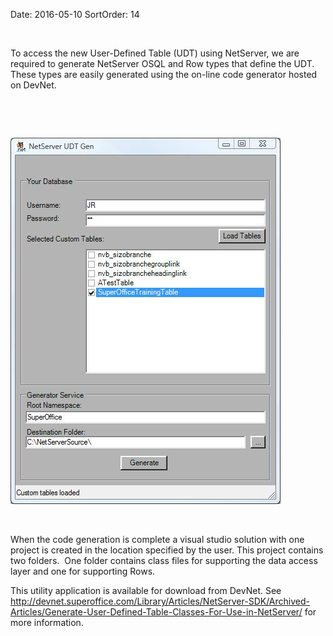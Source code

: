 Date: 2016-05-10
SortOrder: 14

 

To access the new User-Defined Table (UDT) using NetServer, we are required to generate NetServer OSQL and Row types that define the UDT. These types are easily generated using the on-line code generator hosted on DevNet.

 

 

 <img src="../CustomSentryPlugin_files/image002.jpg" width="432" height="586" /> 

 

When the code generation is complete a visual studio solution with one project is created in the location specified by the user. This project contains two folders.  One folder contains class files for supporting the data access layer and one for supporting Rows.  

This utility application is available for download from DevNet. See <http://devnet.superoffice.com/Library/Articles/NetServer-SDK/Archived-Articles/Generate-User-Defined-Table-Classes-For-Use-in-NetServer/> for more information.
